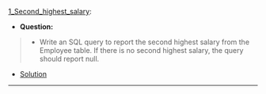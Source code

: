 [1_Second_highest_salary](https://leetcode.com/problems/second-highest-salary/): 
* **Question:**
> * Write an SQL query to report the second highest salary from the Employee table. If there is no second highest salary, the query should report null.
* [Solution](https://github.com/Jtrahan88/SQL/blob/main/LeetCode/Medium/1_Second_highest_salary)
---
